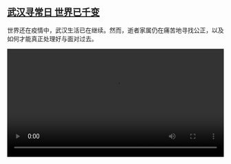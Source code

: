 <!--1609253707000-->
[武汉寻常日 世界已千变](https://www.dw.com/zh/%E6%AD%A6%E6%B1%89%E5%AF%BB%E5%B8%B8%E6%97%A5%20%E4%B8%96%E7%95%8C%E5%B7%B2%E5%8D%83%E5%8F%98/a-56085810)
------

<p>世界还在疫情中，武汉生活已在继续。然而，逝者家属仍在痛苦地寻找公正，以及如何才能真正处理好与面对过去。</small></p><video src="https://tvdownloaddw-a.akamaihd.net/dwtv_video/flv/vdt_zh/2020/bchi201229_001_08f9abchi_201229_zhanghai2_sd_sor.mp4" controls style="width:100%"></video>
